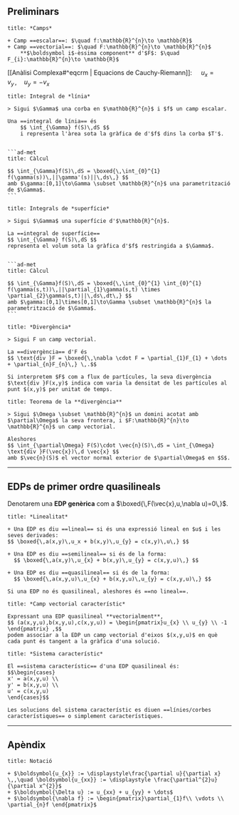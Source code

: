 
## Preliminars

```ad-def
title: *Camps*

+ Camp ==escalar==: $\quad f:\mathbb{R}^{n}\to \mathbb{R}$
+ Camp ==vectorial==: $\quad F:\mathbb{R}^{n}\to \mathbb{R}^{n}$
	**$\boldsymbol i$-èssima component** d'$F$: $\quad F_{i}:\mathbb{R}^{n}\to \mathbb{R}$
```

[[Anàlisi Complexa#^eqcrm | Equacions de Cauchy-Riemann]]: $\quad u_{x}=v_{y}\,, \quad u_{y}=-v_{x}$


````ad-def
title: Integral de *línia*

> Sigui $\Gamma$ una corba en $\mathbb{R}^{n}$ i $f$ un camp escalar.

Una ==integral de línia== és
	$$ \int_{\Gamma} f(S)\,dS $$
	i representa l'àrea sota la gràfica de d'$f$ dins la corba $T'$.


```ad-met
title: Càlcul

$$ \int_{\Gamma}f(S)\,dS = \boxed{\,\int_{0}^{1} f(\gamma(s))\,||\gamma'(s)||\,ds\,} $$
amb $\gamma:[0,1]\to\Gamma \subset \mathbb{R}^{n}$ una parametrització de $\Gamma$.
```
````


````ad-def
title: Integrals de *superfície*

> Sigui $\Gamma$ una superfície d'$\mathbb{R}^{n}$.

La ==integral de superfície==
$$ \int_{\Gamma} f(S)\,dS $$
representa el volum sota la gràfica d'$f$ restringida a $\Gamma$.


```ad-met
title: Càlcul

$$ \int_{\Gamma}f(S)\,dS = \boxed{\,\int_{0}^{1} \int_{0}^{1} f(\gamma(s,t))\,||\partial_{1}\gamma(s,t) \times \partial_{2}\gamma(s,t)||\,ds\,dt\,} $$
amb $\gamma:[0,1]\times[0,1]\to\Gamma \subset \mathbb{R}^{n}$ la parametrització de $\Gamma$.
```
````


````ad-def
title: *Divergència*

> Sigui F un camp vectorial.

La ==divergència== d'F és
$$ \text{div }F = \boxed{\,\nabla \cdot F = \partial_{1}F_{1} + \dots + \partial_{n}F_{n}\,} \,.$$

Si interpretem $F$ com a flux de partícules, la seva divergència $\text{div }F(x,y)$ indica com varia la densitat de les partícules al punt $(x,y)$ per unitat de temps.
````

```ad-teor
title: Teorema de la **divergència**

> Sigui $\Omega \subset \mathbb{R}^{n}$ un domini acotat amb $\partial\Omega$ la seva frontera, i $F:\mathbb{R}^{n}\to \mathbb{R}^{n}$ un camp vectorial.

Aleshores
$$ \int_{\partial\Omega} F(S)\cdot \vec{n}(S)\,dS = \int_{\Omega} \text{div }F(\vec{x})\,d \vec{x} $$
amb $\vec{n}(S)$ el vector normal exterior de $\partial\Omega$ en $S$.
```


---
## EDPs de **primer ordre quasilineals**

Denotarem una **EDP genèrica** com a $\boxed{\,F(\vec{x},u,\nabla u)=0\,}$.

````ad-def
title: *Linealitat*

+ Una EDP es diu ==lineal== si és una expressió lineal en $u$ i les seves derivades:
$$ \boxed{\,a(x,y)\,u_x + b(x,y)\,u_{y} = c(x,y)\,u\,} $$

+ Una EDP es diu ==semilineal== si és de la forma:
  $$ \boxed{\,a(x,y)\,u_{x} + b(x,y)\,u_{y} = c(x,y,u)\,} $$
  
+ Una EDP es diu ==quasilineal== si és de la forma:
  $$ \boxed{\,a(x,y,u)\,u_{x} + b(x,y,u)\,u_{y} = c(x,y,u)\,} $$

Si una EDP no és quasilineal, aleshores és ==no lineal==.
````
  
```ad-def
title: *Camp vectorial característic*

Expressant una EDP quasilineal **vectorialment**,
$$ (a(x,y,u),b(x,y,u),c(x,y,u)) = \begin{pmatrix}u_{x} \\ u_{y} \\ -1 \end{pmatrix} ,$$
podem associar a la EDP un camp vectorial d'eixos $(x,y,u)$ en què cada punt és tangent a la gràfica d'una solució.
```

```ad-def
title: *Sistema característic*

El ==sistema característic== d'una EDP quasilineal és:
$$\begin{cases}
x' = a(x,y,u) \\
y' = b(x,y,u) \\
u' = c(x,y,u)
\end{cases}$$

Les solucions del sistema característic es diuen ==línies/corbes característiques== o simplement característiques.

```



---
## **Apèndix**

```ad-not
title: Notació

+ $\boldsymbol{u_{x}} := \displaystyle\frac{\partial u}{\partial x} \,,\quad \boldsymbol{u_{xx}} := \displaystyle \frac{\partial^{2}u}{\partial x^{2}}$
+ $\boldsymbol{\Delta u} := u_{xx} + u_{yy} + \dots$
+ $\boldsymbol{\nabla f} := \begin{pmatrix}\partial_{1}f\\ \vdots \\ \partial_{n}f \end{pmatrix}$
```